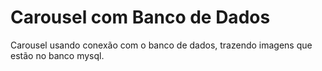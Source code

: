 # Carousel com Banco de Dados

Carousel usando conexão com o banco de dados, trazendo imagens que estão no
banco mysql.


<img src= ""/>
<img src= ""/>
